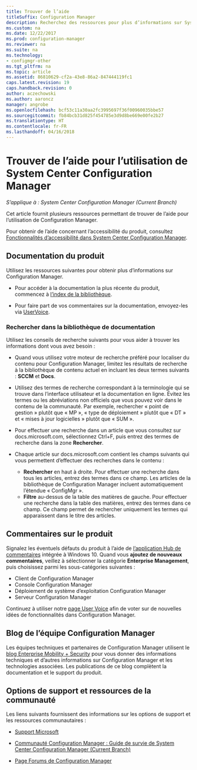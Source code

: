 ```yaml
---
title: Trouver de l’aide
titleSuffix: Configuration Manager
description: Recherchez des ressources pour plus d’informations sur System Center Configuration Manager.
ms.custom: na
ms.date: 12/22/2017
ms.prod: configuration-manager
ms.reviewer: na
ms.suite: na
ms.technology:
- configmgr-other
ms.tgt_pltfrm: na
ms.topic: article
ms.assetid: 86810629-cf2a-43e8-86a2-847444119fc1
caps.latest.revision: 19
caps.handback.revision: 0
author: aczechowski
ms.author: aaroncz
manager: angrobe
ms.openlocfilehash: bcf53c11a30aa2fc3995697f36f00960035bbe57
ms.sourcegitcommit: fb84bcb31d825f454785e3d9d8be669e00fe2b27
ms.translationtype: HT
ms.contentlocale: fr-FR
ms.lasthandoff: 04/16/2018
---
```

# <a name="find-help-for-using-system-center-configuration-manager"></a>Trouver de l’aide pour l’utilisation de System Center Configuration Manager

*S’applique à : System Center Configuration Manager (Current Branch)*

Cet article fournit plusieurs ressources permettant de trouver de l’aide pour l’utilisation de Configuration Manager.  

Pour obtenir de l’aide concernant l’accessibilité du produit, consultez [Fonctionnalités d’accessibilité dans System Center Configuration Manager](../../core/understand/accessibility-features.md).


##  <a name="bkmk_Info"></a> Documentation du produit  
 Utilisez les ressources suivantes pour obtenir plus d’informations sur Configuration Manager.  

-   Pour accéder à la documentation la plus récente du produit, commencez à [l’index de la bibliothèque](https://docs.microsoft.com/sccm/).

-   Pour faire part de vos commentaires sur la documentation, envoyez-les via [UserVoice](https://configurationmanager.uservoice.com/forums/300492-ideas/category/112371-documentation).  


###  <a name="BKMK_SearchTips"></a> Rechercher dans la bibliothèque de documentation  
 Utilisez les conseils de recherche suivants pour vous aider à trouver les informations dont vous avez besoin :  

-   Quand vous utilisez votre moteur de recherche préféré pour localiser du contenu pour Configuration Manager, limitez les résultats de recherche à la bibliothèque de contenu actuel en incluant les deux termes suivants : **SCCM** et **Docs**.

-   Utilisez des termes de recherche correspondant à la terminologie qui se trouve dans l’interface utilisateur et la documentation en ligne. Évitez les termes ou les abréviations non officiels que vous pouvez voir dans le contenu de la communauté. Par exemple, rechercher « point de gestion » plutôt que « MP », « type de déploiement » plutôt que « DT » et « mises à jour logicielles » plutôt que « SUM ».  

-   Pour effectuer une recherche dans un article que vous consultez sur docs.microsoft.com, sélectionnez Ctrl+F, puis entrez des termes de recherche dans la zone **Rechercher**. 

-   Chaque article sur docs.microsoft.com contient les champs suivants qui vous permettent d’effectuer des recherches dans le contenu :
    - **Rechercher** en haut à droite. Pour effectuer une recherche dans tous les articles, entrez des termes dans ce champ. Les articles de la bibliothèque de Configuration Manager incluent automatiquement l’étendue « ConfigMgr ».
    - **Filtre** au-dessus de la table des matières de gauche. Pour effectuer une recherche dans la table des matières, entrez des termes dans ce champ. Ce champ permet de rechercher uniquement les termes qui apparaissent dans le titre des articles. 


## <a name="product-feedback"></a>Commentaires sur le produit
Signalez les éventuels défauts du produit à l’aide de [l’application Hub de commentaires](https://support.microsoft.com/help/4021566/windows-10-send-feedback-to-microsoft-with-feedback-hub-app) intégrée à Windows 10. Quand vous **ajoutez de nouveaux commentaires**, veillez à sélectionner la catégorie **Enterprise Management**, puis choisissez parmi les sous-catégories suivantes :
 - Client de Configuration Manager
 - Console Configuration Manager
 - Déploiement de système d’exploitation Configuration Manager
 - Serveur Configuration Manager

Continuez à utiliser notre [page User Voice](http://configurationmanager.uservoice.com/) afin de voter sur de nouvelles idées de fonctionnalités dans Configuration Manager.


##  <a name="BKMK_ProductGroupBlog"></a> Blog de l’équipe Configuration Manager  
 Les équipes techniques et partenaires de Configuration Manager utilisent le [blog Enterprise Mobility + Security](https://cloudblogs.microsoft.com/enterprisemobility/?product=system-center-configuration-manager) pour vous donner des informations techniques et d’autres informations sur Configuration Manager et les technologies associées. Les publications de ce blog complètent la documentation et le support du produit.  


##  <a name="BKMK_SupportOptions"></a> Options de support et ressources de la communauté  
 Les liens suivants fournissent des informations sur les options de support et les ressources communautaires :  

-   [Support Microsoft](http://go.microsoft.com/fwlink/?LinkId=243064)  

-   [Communauté Configuration Manager : Guide de survie de System Center Configuration Manager (Current Branch)](http://social.technet.microsoft.com/wiki/contents/articles/33035.system-center-configuration-manager-current-branch-survival-guide.aspx )  

-   [Page Forums de Configuration Manager](https://social.technet.microsoft.com/Forums/en-US/home?category=ConfigMgrCB)  
    <!-- NOTE: the above URL requires "en-US" for the category to work -->